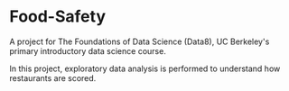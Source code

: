 # Food-Safety

A project for The Foundations of Data Science (Data8), UC Berkeley's primary introductory data science course.

In this project, exploratory data analysis is performed to understand how restaurants are scored. 
